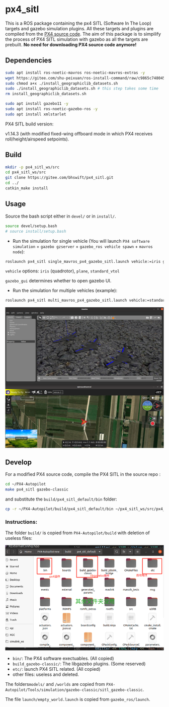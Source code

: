 # px4_sitl

This is a ROS package containing the px4 SITL (Software In The Loop) targets and gazebo simulation plugins. All these targets and plugins are compiled from the [PX4 source code](https://github.com/PX4/PX4-Autopilot). The aim of this package is to simpilify the process of PX4 SITL simulation with gazebo as all the targets are prebuilt. **No need for downloading PX4 source code anymore!**

## Dependencies

```bash
sudo apt install ros-noetic-mavros ros-noetic-mavros-extras -y
wget https://gitee.com/shu-peixuan/ros-install-command/raw/c9865c748045a0cce0173fcfcb95729784bd31e5/install_geographiclib_datasets.sh
sudo chmod a+x ./install_geographiclib_datasets.sh
sudo ./install_geographiclib_datasets.sh # this step takes some time
rm install_geographiclib_datasets.sh
```

```bash
sudo apt install gazebo11 -y
sudo apt install ros-noetic-gazebo-ros -y
sudo apt install xmlstarlet 
```

PX4 SITL build version:

v1.14.3 (with modified fixed-wing offboard mode in which PX4 receives roll/height/airspeed setpoints).

## Build

```bash
mkdir -p px4_sitl_ws/src
cd px4_sitl_ws/src
git clone https://gitee.com/bhswift/px4_sitl.git
cd ../
catkin_make install
```

## Usage

Source the bash script either in `devel/` or in `install/`.

```bash
source devel/setup.bash
# source install/setup.bash
```

- Run the simulation for single vehicle (You will launch `PX4 software simulation` + `gazebo gzserver` + `gazebo_ros vehicle spawn` + `mavros node`):

```bash
roslaunch px4_sitl single_mavros_px4_gazebo_sitl.launch vehicle:=iris gazebo_gui:=true
```

`vehicle` options: `iris` (quadrotor), `plane`, `standard_vtol`

`gazebo_gui` determines whether to open gazebo UI.

- Run the simulation for multiple vehicles (example):

```bash
roslaunch px4_sitl multi_mavros_px4_gazebo_sitl.launch vehicle:=standard_vtol gazebo_gui:=true
```

![img](pictures/demo.png)

## Develop

For a modified PX4 source code, compile the PX4 SITL in the source repo :

```bash
cd ~/PX4-Autopilot
make px4_sitl gazebo-classic
```

and substitute the `build/px4_sitl_default/bin` folder:

```bash
cp -r ~/PX4-Autopilot/build/px4_sitl_default/bin ~/px4_sitl_ws/src/px4_sitl/build/px4_sitl_default/bin
```

### Instructions:

The folder `build/` is copied from `PX4-Autopilot/build` with deletion of useless files:

![img](pictures/build_instructions.jpg)

- `bin/`: The PX4 software exectuables. (All copied)
- `build_gazebo-classic/`: The libgazebo plugins. (Some reserved)
- `etc/`: launch PX4 SITL related. (All copied)
- other files: useless and deleted.

The folders`models/` and `/worlds` are copied from `PX4-Autopilot/Tools/simulation/gazebo-classic/sitl_gazebo-classic`.

The file `launch/empty_world.launch` is copied from `gazebo_ros/launch`.
